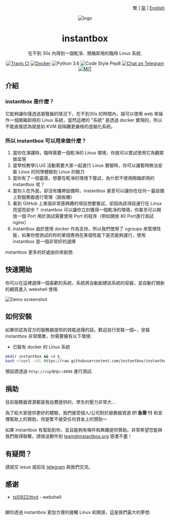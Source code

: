 <p align="right">繁 | <a href="./README-zh_cn.md">简</a> | <a href="../README.md">English</a></p>

<div align="center">

![logo](https://user-images.githubusercontent.com/5880908/53614582-6ebdfc80-3ba8-11e9-819e-d96a3f7c22f0.png)

# instantbox

在不到 30s 內得到一個乾淨、開箱即用的臨時 Linux 系統.

[![Travis CI](https://badgen.net/travis/instantbox/instantbox)](https://travis-ci.com/instantbox/instantbox)
[![Docker](https://badgen.net/badge//instantbox%2Finstantbox?icon=docker)](https://hub.docker.com/r/instantbox/instantbox)
![Python 3.6](https://badgen.net/badge/python/3.6/3776ab)
![Code Style Pep8](https://badgen.net/badge/code%20style/pep8/ffd343)
[![Chat on Telegram](https://badgen.net/badge/chat/on%20telegram/0088cc)](https://t.me/joinchat/HtYtxRSerOwrMLg_2_wZTQ)
[![MIT](https://badgen.net/badge/license/MIT/3da639)](LICENSE)

</div>


## 介紹

### instantbox 是什麼？

它能夠讓你僅透過瀏覽器的情況下，在不到30s 的時間內，就可以使用 web 來操作一個開箱即用的 Linux 系統，當然這裡的 "系統" 是透過 docker 實現的，所以不能直接認為就是如 KVM 般隔離更嚴格的虛擬化系統。


### 所以 instantbox 可以用來做什麼？

1. 當你在演講時，臨時需要一個乾凈的 Linux 環境，你就可以嘗試使用它為觀眾做呈現
2. 當學校教學/LUG 活動需要大家一起進行 Linux 實驗時，你可以讓暫時無法安裝 Linux 的同學體驗到 Linux 的魅力
3. 當你有了一個靈感，想要在乾凈的環境下嘗試，為什麽不使用開箱即用的 instantbox 呢？
4. 當你人在外面，卻沒有攜帶設備時，instantbox 甚至可以讓你在任何一臺設備上對服務器進行管理（跳板機）
5. 看到 GitHub 上某個非常感興趣的項目想要嘗試，卻因為該項目運行在 Linux 而望而卻步？ instantbox 可以讓你立刻獲得一個乾凈的環境，你甚至可以開放一個 Port 用於測試需要使用 Port 的程序（例如開放 80 Port進行測試 nginx）
6. instantbox 由於使用 docker 作為支持，所以我們使用了 cgroups 來管理性能，如果你想測試的你的某個應用在某個性能下是否能夠運行，使用 instantbox 是一個非常好的選擇

instantbox 更多的好處由你來創想.


## 快速開始

你可以在這裡選擇一個喜歡的系統，系統將自動創建該系統的容器，並自動打開新的網頁進入 webshell 使用.

![Demo screenshot](https://user-images.githubusercontent.com/5880908/53613565-6237a500-3ba4-11e9-9e39-8ea48cee73ee.png)


## 如何安裝

如果你認為官方的服務器提供的效能過慢的話，歡迎自行安裝一個~，安裝 instantbox 非常簡單，你需要擁有以下環境:

* 已裝有 docker 的 Linux 系統

```bash
mkdir instantbox && cd $_
bash <(curl -sSL https://raw.githubusercontent.com/instantbox/instantbox/master/init.sh)
```

預設請透過 `http://<ip地址>:8888` 進行測試.


## 捐助

目前服務器資源都是我自費提供的，學生的壓力非常大...

為了給大家提供更好的體驗，我們接受個人/公司對於服務器資源 **(!! 急需 !!)** 和宣傳幫助上的贊助，但是暫不接受任何資金上的贊助～

如果 instantbox 有幫助到你，並且能夠有條件和興趣提供贊助。非常希望您能與我們取得聯繫，請發送郵件到 team@instantbox.org 感激不盡！


## 有疑問？

請提交 issue 或前往 [telegram](https://t.me/joinchat/HtYtxRSerOwrMLg_2_wZTQ) 與我們交流。


## 感谢

* [tsl0922/ttyd](https://github.com/tsl0922/ttyd) - webshell


## 
願你透過 instantbox 更加方便的接觸 Linux 和開源，這是我們最大的夢想.
